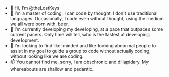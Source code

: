 - 👋 Hi, I’m @theLostKeys
- 👀 I’m a master of coding, I can code by thought, I don't use traditional languages. Occasionally, I code even without thought, using the medium we all were born with, beer.
- 🌱 I’m currently developing my developing, at a pace that outpaces some current pacers. Only time will tell, who is the fastest at developing development.
- 💞️ I’m looking to find like-minded and like-looking abnormal people to assist in my goal to guide a group to code without actually coding, without looking like we are coding.
- 📫 You cannot find me, sorry, I am obschronic and dillapidary. My whereabouts are shallow and pedantic. 

<!---
theLostKeys/theLostKeys is a ✨ special ✨ repository because its `README.md` (this file) appears on your GitHub profile.
You can click the Preview link to take a look at your changes.
--->
